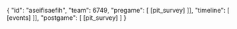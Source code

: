 {
	"id": "aseifisaefih",
	"team": 6749,
	"pregame": [
		[pit_survey]
	]],
	"timeline": [
		[events]
	]],
	"postgame": [
		[pit_survey]
	]
}
